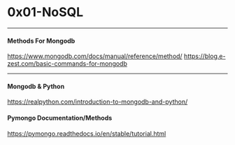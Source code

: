 # 0x01-NoSQL

---

#### Methods For Mongodb

https://www.mongodb.com/docs/manual/reference/method/
https://blog.e-zest.com/basic-commands-for-mongodb

---

#### Mongodb & Python

https://realpython.com/introduction-to-mongodb-and-python/

#### Pymongo Documentation/Methods

https://pymongo.readthedocs.io/en/stable/tutorial.html
